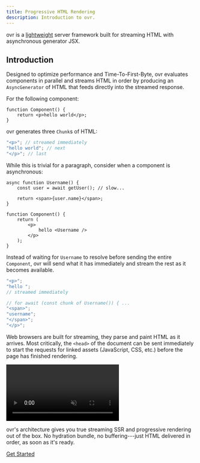 ```yaml
---
title: Progressive HTML Rendering
description: Introduction to ovr.
---
```


ovr is a [lightweight](https://npmgraph.js.org/?q=ovr) server framework built for streaming HTML with asynchronous generator JSX.

## Introduction

Designed to optimize performance and Time-To-First-Byte, ovr evaluates components in parallel and streams HTML in order by producing an `AsyncGenerator` of HTML that feeds directly into the streamed response.

For the following component:

```tsx
function Component() {
	return <p>hello world</p>;
}
```

ovr generates three `Chunk`s of HTML:

```ts
"<p>"; // streamed immediately
"hello world"; // next
"</p>"; // last
```

While this is trivial for a paragraph, consider when a component is asynchronous:

```tsx
async function Username() {
	const user = await getUser(); // slow...

	return <span>{user.name}</span>;
}

function Component() {
	return (
		<p>
			hello <Username />
		</p>
	);
}
```

Instead of waiting for `Username` to resolve before sending the entire `Component`, ovr will send what it has immediately and stream the rest as it becomes available.

```ts
"<p>";
"hello ";
// streamed immediately

// for await (const chunk of Username()) { ...
"<span>";
"username";
"</span>";
"</p>";
```

Web browsers are built for streaming, they parse and paint HTML as it arrives. Most critically, the `<head>` of the document can be sent immediately to start the requests for linked assets (JavaScript, CSS, etc.) before the page has finished rendering.

<video aria-label="A video showing the network waterfall of a website loading. The HTML head element is streamed immediately, allowing JavaScript and CSS files to download while the rest of the HTML body streams in simultaneously." src="https://zsbsjhwuth2a2ck8.public.blob.vercel-storage.com/html-streaming-network-Owka5ZckQQIo791h0LQ771O5ZZV3Wb.mp4" autoplay loop muted loading="lazy" playsinline></video>

ovr's architecture gives you true streaming SSR and progressive rendering out of the box. No hydration bundle, no buffering---just HTML delivered in order, as soon as it's ready.

<div class="flex justify-center my-12">
<a href="/01-get-started" class="button">Get Started</a>
</div>
